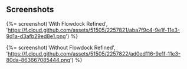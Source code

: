 ## Screenshots

{%= screenshot('With Flowdock Refined', 'https://f.cloud.github.com/assets/51505/2257821/aba7f9c4-9e1f-11e3-9d1a-d3afb29ed8e1.png') %}


{%= screenshot('Without Flowdock Refined', 'https://f.cloud.github.com/assets/51505/2257822/ad0ed116-9e1f-11e3-80da-863667085444.png') %}